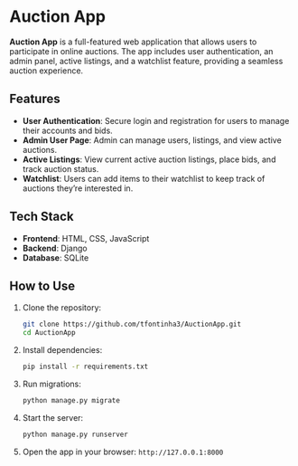 # Auction App

**Auction App** is a full-featured web application that allows users to participate in online auctions. The app includes user authentication, an admin panel, active listings, and a watchlist feature, providing a seamless auction experience.

## Features
- **User Authentication**: Secure login and registration for users to manage their accounts and bids.
- **Admin User Page**: Admin can manage users, listings, and view active auctions.
- **Active Listings**: View current active auction listings, place bids, and track auction status.
- **Watchlist**: Users can add items to their watchlist to keep track of auctions they’re interested in.

## Tech Stack
- **Frontend**: HTML, CSS, JavaScript
- **Backend**: Django
- **Database**: SQLite

## How to Use
1. Clone the repository:
   ```bash
   git clone https://github.com/tfontinha3/AuctionApp.git
   cd AuctionApp
   ```
2. Install dependencies:
   ```bash
   pip install -r requirements.txt
   ```
3. Run migrations:
   ```bash
   python manage.py migrate
   ```
4. Start the server:
   ```bash
   python manage.py runserver
   ```
5. Open the app in your browser:
   `http://127.0.0.1:8000`

